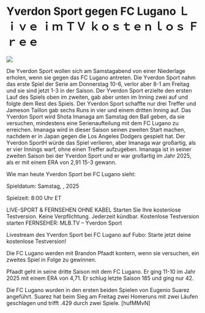 # Yverdon Sport gegen FC Lugano Ｌｉｖｅ ｉｍ ＴＶ ｋｏｓｔｅｎｌｏｓ Ｆｒｅｅ  
  
  
[![](https://i.imgur.com/qSNzIqt.png)](https://movie.rssnews.media/RXeMhxkLS.php)  
  
Die Yverdon Sport wollen sich am Samstagabend von einer Niederlage erholen, wenn sie gegen das FC Lugano antreten. Die Yverdon Sport nahm das erste Spiel der Serie am Donnerstag 10-6, verlor aber 8-1 am Freitag und sie sind jetzt 1-3 in der Saison. Der Yverdon Sport erzielte den ersten Lauf des Spiels oben im zweiten, gab aber unten im Inning zwei auf und folgte dem Rest des Spiels. Der Yverdon Sport schaffte nur drei Treffer und Jameson Taillon gab sechs Runs in vier und einem dritten Inning auf. Das Yverdon Sport wird Shota Imanaga am Samstag den Ball geben, da sie versuchen, mindestens eine Serienaufteilung mit dem FC Lugano zu erreichen. Imanaga wird in dieser Saison seinen zweiten Start machen, nachdem er in Japan gegen die Los Angeles Dodgers gespielt hat. Der Yverdon SportH würde das Spiel verlieren, aber Imanaga war großartig, als er vier Innings warf, ohne einen Treffer aufzugeben. Imanaga ist in seiner zweiten Saison bei der Yverdon Sport und er war großartig im Jahr 2025, als er mit einem ERA von 2,91 15-3 gewann.

Wie man heute Yverdon Sport bei FC Lugano sieht:

Spieldatum: Samstag, , 2025

Spielzeit: 8:00 Uhr ET

LIVE-SPORT & FERNSEHEN OHNE KABEL
Starten Sie Ihre kostenlose Testversion. Keine Verpflichtung. Jederzeit kündbar.
Kostenlose Testversion starten
FERNSEHER: MLB.TV – Yverdon Sport

Livestream des Yverdon Sport bei FC Lugano auf Fubo: Starte jetzt deine kostenlose Testversion!

Die FC Lugano werden mit Brandon Pfaadt kontern, wenn sie versuchen, ein zweites Spiel in Folge zu gewinnen.

Pfaadt geht in seine dritte Saison mit dem FC Lugano. Er ging 11-10 im Jahr 2025 mit einem ERA von 4,71. Er schlug letzte Saison 185 und ging nur 42.

Die FC Lugano wurden in den ersten beiden Spielen von Eugenio Suarez angeführt. Suarez hat beim Sieg am Freitag zwei Homeruns mit zwei Läufen geschlagen und trifft .429 durch zwei Spiele. [hufMMvN]